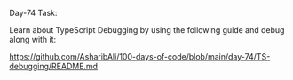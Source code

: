 Day-74 Task:

Learn about TypeScript Debugging by using the following guide and debug along with it:

https://github.com/AsharibAli/100-days-of-code/blob/main/day-74/TS-debugging/README.md
